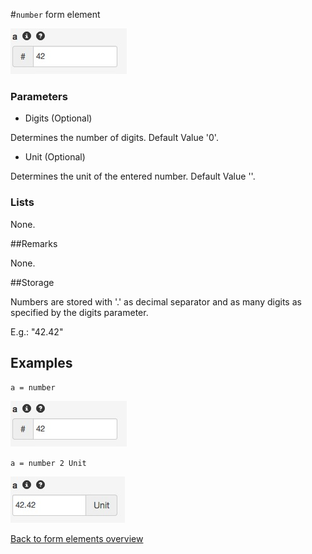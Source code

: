 #`number` form element

![a = number](https://raw.githubusercontent.com/nhagemann/anycontent-cmdl-docs/master/images/formelement/number.jpg)


### Parameters

* Digits (Optional)

Determines the number of digits. Default Value '0'.

* Unit (Optional)

Determines the unit of the entered number. Default Value ''.

### Lists

None.

##Remarks

None.

##Storage

Numbers are stored with '.' as decimal separator and as many digits as specified by the digits parameter.

E.g.: "42.42"


## Examples

`a = number`

![a = number](https://raw.githubusercontent.com/nhagemann/anycontent-cmdl-docs/master/images/formelement/number.jpg)

`a = number 2 Unit`

![a = number 2 Unit](https://raw.githubusercontent.com/nhagemann/anycontent-cmdl-docs/master/images/formelement/number2u.jpg)

[Back to form elements overview](../README.md#form-elements)


